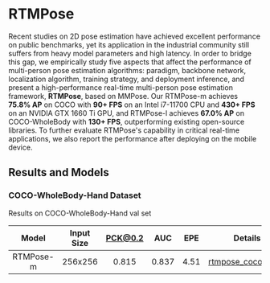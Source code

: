 # RTMPose

Recent studies on 2D pose estimation have achieved excellent performance on public benchmarks, yet its application in the industrial community still suffers from heavy model parameters and high latency.
In order to bridge this gap, we empirically study five aspects that affect the performance of multi-person pose estimation algorithms: paradigm, backbone network, localization algorithm, training strategy, and deployment inference, and present a high-performance real-time multi-person pose estimation framework, **RTMPose**, based on MMPose.
Our RTMPose-m achieves **75.8% AP** on COCO with **90+ FPS** on an Intel i7-11700 CPU and **430+ FPS** on an NVIDIA GTX 1660 Ti GPU, and RTMPose-l achieves **67.0% AP** on COCO-WholeBody with **130+ FPS**, outperforming existing open-source libraries.
To further evaluate RTMPose's capability in critical real-time applications, we also report the performance after deploying on the mobile device.

## Results and Models

### COCO-WholeBody-Hand Dataset

Results on COCO-WholeBody-Hand val set

|   Model   | Input Size | PCK@0.2 |  AUC  | EPE  |                                  Details and Download                                  |
| :-------: | :--------: | :-----: | :---: | :--: | :------------------------------------------------------------------------------------: |
| RTMPose-m |  256x256   |  0.815  | 0.837 | 4.51 | [rtmpose_coco_wholebody_hand.md](coco_wholebody_hand/rtmpose_coco_wholebody_hand.md) |
